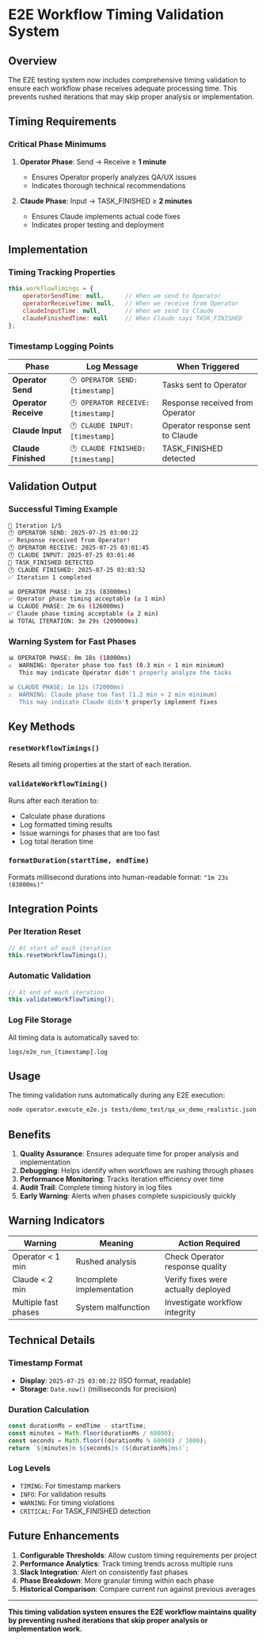 # E2E Workflow Timing Validation System

## Overview

The E2E testing system now includes comprehensive timing validation to ensure each workflow phase receives adequate processing time. This prevents rushed iterations that may skip proper analysis or implementation.

## Timing Requirements

### Critical Phase Minimums

1. **Operator Phase**: Send → Receive ≥ **1 minute**
   - Ensures Operator properly analyzes QA/UX issues
   - Indicates thorough technical recommendations

2. **Claude Phase**: Input → TASK_FINISHED ≥ **2 minutes**  
   - Ensures Claude implements actual code fixes
   - Indicates proper testing and deployment

## Implementation

### Timing Tracking Properties

```javascript
this.workflowTimings = {
    operatorSendTime: null,      // When we send to Operator
    operatorReceiveTime: null,   // When we receive from Operator
    claudeInputTime: null,       // When we send to Claude
    claudeFinishedTime: null     // When Claude says TASK_FINISHED
};
```

### Timestamp Logging Points

| Phase | Log Message | When Triggered |
|-------|-------------|----------------|
| **Operator Send** | `🕐 OPERATOR SEND: [timestamp]` | Tasks sent to Operator |
| **Operator Receive** | `🕐 OPERATOR RECEIVE: [timestamp]` | Response received from Operator |
| **Claude Input** | `🕐 CLAUDE INPUT: [timestamp]` | Operator response sent to Claude |
| **Claude Finished** | `🕐 CLAUDE FINISHED: [timestamp]` | TASK_FINISHED detected |

## Validation Output

### Successful Timing Example

```bash
🔄 Iteration 1/5
🕐 OPERATOR SEND: 2025-07-25 03:00:22
✅ Response received from Operator!
🕐 OPERATOR RECEIVE: 2025-07-25 03:01:45
🕐 CLAUDE INPUT: 2025-07-25 03:01:46  
🎯 TASK_FINISHED DETECTED
🕐 CLAUDE FINISHED: 2025-07-25 03:03:52
✅ Iteration 1 completed

📊 OPERATOR PHASE: 1m 23s (83000ms)
✅ Operator phase timing acceptable (≥ 1 min)
📊 CLAUDE PHASE: 2m 6s (126000ms)
✅ Claude phase timing acceptable (≥ 2 min)
📊 TOTAL ITERATION: 3m 29s (209000ms)
```

### Warning System for Fast Phases

```bash
📊 OPERATOR PHASE: 0m 18s (18000ms)
⚠️  WARNING: Operator phase too fast (0.3 min < 1 min minimum)
   This may indicate Operator didn't properly analyze the tasks

📊 CLAUDE PHASE: 1m 12s (72000ms)
⚠️  WARNING: Claude phase too fast (1.2 min < 2 min minimum)  
   This may indicate Claude didn't properly implement fixes
```

## Key Methods

### `resetWorkflowTimings()`
Resets all timing properties at the start of each iteration.

### `validateWorkflowTiming()`
Runs after each iteration to:
- Calculate phase durations
- Log formatted timing results
- Issue warnings for phases that are too fast
- Log total iteration time

### `formatDuration(startTime, endTime)`
Formats millisecond durations into human-readable format: `"1m 23s (83000ms)"`

## Integration Points

### Per Iteration Reset
```javascript
// At start of each iteration
this.resetWorkflowTimings();
```

### Automatic Validation
```javascript
// At end of each iteration
this.validateWorkflowTiming();
```

### Log File Storage
All timing data is automatically saved to:
```
logs/e2e_run_[timestamp].log
```

## Usage

The timing validation runs automatically during any E2E execution:

```bash
node operator.execute_e2e.js tests/demo_test/qa_ux_demo_realistic.json
```

## Benefits

1. **Quality Assurance**: Ensures adequate time for proper analysis and implementation
2. **Debugging**: Helps identify when workflows are rushing through phases
3. **Performance Monitoring**: Tracks iteration efficiency over time
4. **Audit Trail**: Complete timing history in log files
5. **Early Warning**: Alerts when phases complete suspiciously quickly

## Warning Indicators

| Warning | Meaning | Action Required |
|---------|---------|-----------------|
| Operator < 1 min | Rushed analysis | Check Operator response quality |
| Claude < 2 min | Incomplete implementation | Verify fixes were actually deployed |
| Multiple fast phases | System malfunction | Investigate workflow integrity |

## Technical Details

### Timestamp Format
- **Display**: `2025-07-25 03:00:22` (ISO format, readable)
- **Storage**: `Date.now()` (milliseconds for precision)

### Duration Calculation
```javascript
const durationMs = endTime - startTime;
const minutes = Math.floor(durationMs / 60000);
const seconds = Math.floor((durationMs % 60000) / 1000);
return `${minutes}m ${seconds}s (${durationMs}ms)`;
```

### Log Levels
- `TIMING`: For timestamp markers
- `INFO`: For validation results
- `WARNING`: For timing violations
- `CRITICAL`: For TASK_FINISHED detection

## Future Enhancements

1. **Configurable Thresholds**: Allow custom timing requirements per project
2. **Performance Analytics**: Track timing trends across multiple runs
3. **Slack Integration**: Alert on consistently fast phases
4. **Phase Breakdown**: More granular timing within each phase
5. **Historical Comparison**: Compare current run against previous averages

---

**This timing validation system ensures the E2E workflow maintains quality by preventing rushed iterations that skip proper analysis or implementation work.**